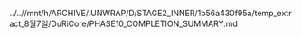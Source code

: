 ../..//mnt/h/ARCHIVE/.UNWRAP/D/STAGE2_INNER/1b56a430f95a/temp_extract_8월7일/DuRiCore/PHASE10_COMPLETION_SUMMARY.md